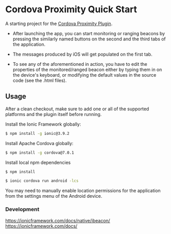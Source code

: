 Cordova Proximity Quick Start
=====================

A starting project for the [Cordova Proximity Plugin](https://github.com/petermetz/cordova-plugin-ibeacon).

* After launching the app, you can start monitoring or ranging beacons by pressing the similarly named buttons on the
second and the third tabs of the application.

* The messages produced by iOS will get populated on the first tab.

* To see any of the aforementioned in action, you have to edit the properties of the monitored/ranged beacon either by
typing them in on the device's keyboard, or modifying the default values in the source code (see the .html files).

## Usage

After a clean checkout, make sure to add one or all of the supported platforms and the plugin itself before running.

Install the Ionic Framework globally:
```bash
$ npm install -g ionic@3.9.2
```

Install Apache Cordova globally:
```bash
$ npm install -g cordova@7.0.1
```

Install local npm dependencies
```bash
$ npm install
```

```bash
$ ionic cordova run android -lcs
```

You may need to manually enable location permissions for the application from the settings menu of the Android device.

### Development


https://ionicframework.com/docs/native/ibeacon/
https://ionicframework.com/docs/
